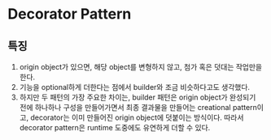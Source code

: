 # Decorator Pattern

## 특징
1. origin object가 있으면, 해당 object를 변형하지 않고, 첨가 혹은 덧대는 작업만을 한다.
2. 기능을 optional하게 더한다는 점에서 builder와 조금 비슷하다고도 생각했다.
3. 하지만 두 패턴의 가장 주요한 차이는, builder 패턴은 origin object가 완성되기 전에 하나하나 구성을 만들어가면서 최종 결과물을 만들어는 creational pattern이고, decorator는 이미 만들어진 origin object에 덧붙이는 방식이다. 따라서 decorator pattern은 runtime 도중에도 유연하게 더할 수 있다.
